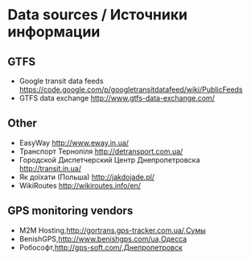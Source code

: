 Data sources / Источники информации
============

GTFS
----

* Google transit data feeds https://code.google.com/p/googletransitdatafeed/wiki/PublicFeeds
* GTFS data exchange http://www.gtfs-data-exchange.com/


Other
-----

* EasyWay http://www.eway.in.ua/
* Транспорт Тернопіля http://detransport.com.ua/
* Городской Диспетчерский Центр Днепропетровска http://transit.in.ua/
* Як доїхати (Польша) http://jakdojade.pl/
* WikiRoutes http://wikiroutes.info/en/


GPS monitoring vendors
---

*  M2M Hosting,http://gortrans.gps-tracker.com.ua/,Сумы
*  BenishGPS,http://www.benishgps.com/ua,Одесса
*  Робософт,http://gps-soft.com/,Днепропетровск
